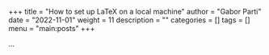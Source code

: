 +++
title = "How to set up LaTeX on a local machine"
author = "Gabor Parti"
date = "2022-11-01"
weight = 11
description = ""
categories = []
tags = []
menu = "main:posts"
+++

...